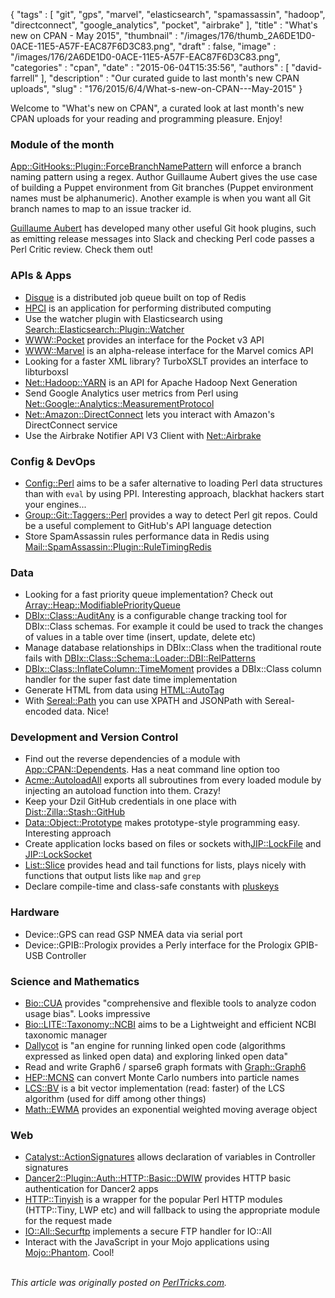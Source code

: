 {
   "tags" : [
      "git",
      "gps",
      "marvel",
      "elasticsearch",
      "spamassassin",
      "hadoop",
      "directconnect",
      "google_analytics",
      "pocket",
      "airbrake"
   ],
   "title" : "What's new on CPAN - May 2015",
   "thumbnail" : "/images/176/thumb_2A6DE1D0-0ACE-11E5-A57F-EAC87F6D3C83.png",
   "draft" : false,
   "image" : "/images/176/2A6DE1D0-0ACE-11E5-A57F-EAC87F6D3C83.png",
   "categories" : "cpan",
   "date" : "2015-06-04T15:35:56",
   "authors" : [
      "david-farrell"
   ],
   "description" : "Our curated guide to last month's new CPAN uploads",
   "slug" : "176/2015/6/4/What-s-new-on-CPAN---May-2015"
}


Welcome to "What's new on CPAN", a curated look at last month's new CPAN uploads for your reading and programming pleasure. Enjoy!

### Module of the month

[App::GitHooks::Plugin::ForceBranchNamePattern](https://metacpan.org/pod/App::GitHooks::Plugin::ForceBranchNamePattern) will enforce a branch naming pattern using a regex. Author Guillaume Aubert gives the use case of building a Puppet environment from Git branches (Puppet environment names must be alphanumeric). Another example is when you want all Git branch names to map to an issue tracker id.

[Guillaume Aubert](https://metacpan.org/author/AUBERTG) has developed many other useful Git hook plugins, such as emitting release messages into Slack and checking Perl code passes a Perl Critic review. Check them out!

### APIs & Apps

-   [Disque](https://metacpan.org/pod/Disque) is a distributed job queue built on top of Redis
-   [HPCI](https://metacpan.org/pod/HPCI) is an application for performing distributed computing
-   Use the watcher plugin with Elasticsearch using [Search::Elasticsearch::Plugin::Watcher](https://metacpan.org/pod/Search::Elasticsearch::Plugin::Watcher)
-   [WWW::Pocket](https://metacpan.org/pod/WWW::Pocket) provides an interface for the Pocket v3 API
-   [WWW::Marvel](https://metacpan.org/pod/WWW::Marvel) is an alpha-release interface for the Marvel comics API
-   Looking for a faster XML library? TurboXSLT provides an interface to libturboxsl
-   [Net::Hadoop::YARN](https://metacpan.org/release/Net-Hadoop-YARN) is an API for Apache Hadoop Next Generation
-   Send Google Analytics user metrics from Perl using [Net::Google::Analytics::MeasurementProtocol](https://metacpan.org/pod/Net::Google::Analytics::MeasurementProtocol)
-   [Net::Amazon::DirectConnect](https://metacpan.org/pod/Net::Amazon::DirectConnect) lets you interact with Amazon's DirectConnect service
-   Use the Airbrake Notifier API V3 Client with [Net::Airbrake](https://metacpan.org/pod/Net::Airbrake)

### Config & DevOps

-   [Config::Perl](https://metacpan.org/pod/Config::Perl) aims to be a safer alternative to loading Perl data structures than with `eval` by using PPI. Interesting approach, blackhat hackers start your engines...
-   [Group::Git::Taggers::Perl](https://metacpan.org/pod/Group::Git::Taggers::Perl) provides a way to detect Perl git repos. Could be a useful complement to GitHub's API language detection
-   Store SpamAssassin rules performance data in Redis using [Mail::SpamAssassin::Plugin::RuleTimingRedis](https://metacpan.org/pod/Mail::SpamAssassin::Plugin::RuleTimingRedis)

### Data

-   Looking for a fast priority queue implementation? Check out [Array::Heap::ModifiablePriorityQueue](https://metacpan.org/pod/Array::Heap::ModifiablePriorityQueue)
-   [DBIx::Class::AuditAny](https://metacpan.org/pod/DBIx::Class::AuditAny) is a configurable change tracking tool for DBIx::Class schemas. For example it could be used to track the changes of values in a table over time (insert, update, delete etc)
-   Manage database relationships in DBIx::Class when the traditional route fails with [DBIx::Class::Schema::Loader::DBI::RelPatterns](https://metacpan.org/pod/DBIx::Class::Schema::Loader::DBI::RelPatterns)
-   [DBIx::Class::InflateColumn::TimeMoment](https://metacpan.org/pod/DBIx::Class::InflateColumn::TimeMoment) provides a DBIx::Class column handler for the super fast date time implementation
-   Generate HTML from data using [HTML::AutoTag](https://metacpan.org/pod/HTML::AutoTag)
-   With [Sereal::Path](https://metacpan.org/pod/Sereal::Path) you can use XPATH and JSONPath with Sereal-encoded data. Nice!

### Development and Version Control

-   Find out the reverse dependencies of a module with [App::CPAN::Dependents](https://metacpan.org/pod/App::CPAN::Dependents). Has a neat command line option too
-   [Acme::AutoloadAll](https://metacpan.org/pod/Acme::AutoloadAll) exports all subroutines from every loaded module by injecting an autoload function into them. Crazy!
-   Keep your Dzil GitHub credentials in one place with [Dist::Zilla::Stash::GitHub](https://metacpan.org/pod/Dist::Zilla::Stash::GitHub)
-   [Data::Object::Prototype](https://metacpan.org/pod/Data::Object::Prototype) makes prototype-style programming easy. Interesting approach
-   Create application locks based on files or sockets with[JIP::LockFile](https://metacpan.org/pod/%20JIP::LockFile) and [JIP::LockSocket](https://metacpan.org/pod/JIP::LockSocket)
-   [List::Slice](https://metacpan.org/pod/List::Slice) provides head and tail functions for lists, plays nicely with functions that output lists like `map` and `grep`
-   Declare compile-time and class-safe constants with [pluskeys](https://metacpan.org/pod/pluskeys)

### Hardware

-   Device::GPS can read GSP NMEA data via serial port
-   Device::GPIB::Prologix provides a Perly interface for the Prologix GPIB-USB Controller

### Science and Mathematics

-   [Bio::CUA](https://metacpan.org/pod/Bio::CUA) provides "comprehensive and flexible tools to analyze codon usage bias". Looks impressive
-   [Bio::LITE::Taxonomy::NCBI](https://metacpan.org/pod/Bio::LITE::Taxonomy::NCBI) aims to be a Lightweight and efficient NCBI taxonomic manager
-   [Dallycot](https://metacpan.org/pod/Dallycot::Manual::Intro) is "an engine for running linked open code (algorithms expressed as linked open data) and exploring linked open data"
-   Read and write Graph6 / sparse6 graph formats with [Graph::Graph6](https://metacpan.org/pod/Graph::Graph6)
-   [HEP::MCNS](https://metacpan.org/pod/HEP::MCNS) can convert Monte Carlo numbers into particle names
-   [LCS::BV](https://metacpan.org/pod/LCS::BV) is a bit vector implementation (read: faster) of the LCS algorithm (used for diff among other things)
-   [Math::EWMA](https://metacpan.org/pod/Math::EWMA) provides an exponential weighted moving average object

### Web

-   [Catalyst::ActionSignatures](https://metacpan.org/pod/Catalyst::ActionSignatures) allows declaration of variables in Controller signatures
-   [Dancer2::Plugin::Auth::HTTP::Basic::DWIW](https://metacpan.org/pod/Dancer2::Plugin::Auth::HTTP::Basic::DWIW) provides HTTP basic authentication for Dancer2 apps
-   [HTTP::Tinyish](https://metacpan.org/pod/HTTP::Tinyish) is a wrapper for the popular Perl HTTP modules (HTTP::Tiny, LWP etc) and will fallback to using the appropriate module for the request made
-   [IO::All::Securftp](https://metacpan.org/pod/IO::All::Securftp) implements a secure FTP handler for IO::All
-   Interact with the JavaScript in your Mojo applications using [Mojo::Phantom](https://metacpan.org/pod/Mojo::Phantom). Cool!


\
*This article was originally posted on [PerlTricks.com](http://perltricks.com).*
